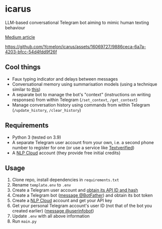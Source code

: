 # icarus

LLM-based conversational Telegram bot aiming to mimic human texting behaviour

[Medium article](https://medium.com/@pen3599/writing-a-llm-based-telegram-bot-that-texts-like-a-person-would-944853849075)

https://github.com/Ycmelon/icarus/assets/16069727/9886ceca-6a7a-4203-bfcc-54d4fdd9f26f

## Cool things

- Faux typing indicator and delays between messages
- Conversational memory using summarisation models (using a technique similar to [this](https://www.pinecone.io/learn/series/langchain/langchain-conversational-memory/))
- A separate bot to manage the bot's "context" (instructions on writing responses) from within Telegram (`/set_context`, `/get_context`)
- Manage conversation history using commands from within Telegram (`/update_history`, `/clear_history`)

## Requirements

- Python 3 (tested on 3.9)
- A separate Telegram user account from your own, i.e. a second phone number to register for one (or use a service like [Textverified](https://www.textverified.com/))
- A [NLP Cloud](https://nlpcloud.com/) account (they provide free initial credits)

## Usage

1. Clone repo, install dependencies in `requirements.txt`
2. Rename `template.env` to `.env`
3. Create a Telegram user account and [obtain its API ID and hash](https://docs.telethon.dev/en/stable/basic/signing-in.html)
4. Create a Telegram bot ([message @BotFather](https://t.me/botfather)) and obtain its bot token
5. Create a [NLP Cloud](https://nlpcloud.com/) account and get your API key
6. Get your personal Telegram account's user ID (not that of the bot you created earlier) ([message @userinfobot](https://t.me/userinfobot))
7. Update `.env` with all above information
8. Run `main.py`

